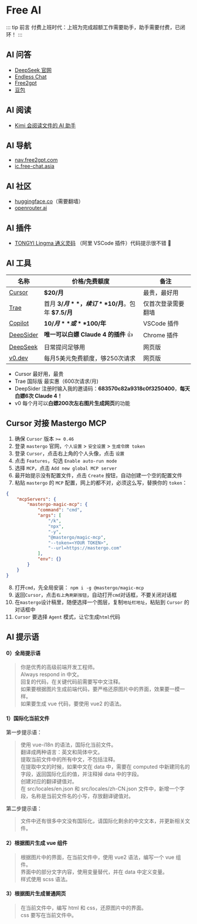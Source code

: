 # Free AI

::: tip 前言
付费上班时代：上班为完成超额工作需要助手，助手需要付费，已闭环！
:::

## AI 问答

- [DeepSeek 官网](https://chat.deepseek.com/)
- [Endless Chat](https://e11.free-chat.asia/)
- [Free2gpt](https://chat1.free2gpt.com/)
- [豆包](https://www.doubao.com/chat)

## AI 阅读

- [Kimi 会阅读文件的 AI 助手](https://kimi.moonshot.cn/)

## AI 导航

- [nav.free2gpt.com](https://nav.free2gpt.com/)
- [ic.free-chat.asia](https://ic.free-chat.asia/)

## AI 社区

- [huggingface.co](https://huggingface.co)（需要翻墙）
- [openrouter.ai](https://openrouter.ai/models)

## AI 插件

- [TONGYI Lingma 通义灵码](https://lingma.aliyun.com/) （阿里 VSCode 插件）代码提示很不错 :tada:

## AI 工具

| 名称                                                                          | 价格/免费额度                                     | 备注               |
| ----------------------------------------------------------------------------- | ------------------------------------------------- | ------------------ |
| [Cursor](https://cursor.com/cn)                                               | **$20/月**                                        | 最贵，最好用       |
| [Trae](https://trae.ai/) <Badge text="国际版" type="warning"/>                | 首月 **$3/月**，续订 **$10/月**。包年 **$7.5/月** | 仅首次登录需要翻墙 |
| [Copilot](https://www.microsoft.com/zh-cn/microsoft-365/copilot/meet-copilot) | **$10/月** 或 **$100/年**                         | VSCode 插件        |
| [DeepSider](https://deepsider.ai/) <Badge text="免费" type="tip"/>            | **唯一可以白嫖 Claude 4 的插件** 👍                    | Chrome 插件        |
| [DeepSeek](https://chat.deepseek.com/) <Badge text="免费" type="tip"/>        | 日常提问足够用                                    | 网页版             |
| [v0.dev](https://v0.dev/) <Badge text="免费" type="tip"/>                     | 每月5美元免费额度，够250次请求                    | 网页版             |

- Cursor 最好用，最贵
- Trae 国际版 最实惠（600次请求/月)
- DeepSider 注册时输入我的邀请码：**683570c82a9318c0f3250400**，**每天白嫖6次 Claude 4！**
- v0 每个月可以**白嫖200次左右图片生成网页**的功能
   
## Cursor 对接 Mastergo MCP

1. 确保 `Cursor` 版本 `>= 0.46`
2. 登录 `mastergo` 官网，`个人设置` > `安全设置` > `生成令牌 token`
3. 登录 `Cursor`，点击右上角的个人头像，点击 `设置`
4. 点击 `Features`，勾选 `Enable auto-run mode`
5. 选择 `MCP`，点击 `Add new global MCP server`
6. 最开始提示没有配置文件，点击 `Create` 按钮，自动创建一个空的配置文件
7. 粘贴 `mastergo` 的 `MCP` 配置，网上的都不对，必须这么写，替换你的 `token`：

```json
{
    "mcpServers": {
        "mastergo-magic-mcp": {
            "command": "cmd",
            "args": [
                "/k",
                "npx",
                "-y",
                "@mastergo/magic-mcp",
                "--token=<YOUR TOKEN>",
                "--url=https://mastergo.com"
            ],
            "env": {}
        }
    }
}
```
8. 打开`cmd`，先全局安装： `npm i -g @mastergo/magic-mcp`
9. 返回`Cursor`，点击`右上角刷新按钮`，自动打开`cmd`对话框，不要关闭对话框
10. 在`mastergo`设计稿里，随便选择一个图层，复制`地址栏地址`，粘贴到 `Cursor` 的对话框中
11. `Cursor` 要选择 `Agent` 模式，让它生成`html`代码

## AI 提示语

#### 0）全局提示语

> 你是优秀的高级前端开发工程师。  
> Always respond in 中文。  
> 回复的代码，在关键代码前需要写中文注释。  
> 如果要根据图片生成前端代码，要严格还原图片中的界面，效果要一模一样。  
> 如果要生成 vue 代码，要使用 vue2 的语法。

#### 1）国际化当前文件

第一步提示语：

> 使用 vue-i18n 的语法，国际化当前文件。  
> 翻译成两种语言：英文和简体中文。  
> 提取当前文件中的所有中文，不包括注释。  
> 在提取中文的时候，如果中文在 data 中，需要在 computed 中新建同名的字段，返回国际化后的值，并注释掉 data 中的字段。  
> 创建对应的翻译键值对。  
> 在 src/locales/en.json 和 src/locales/zh-CN.json 文件中，新增一个字段，名称是当前文件名的小写，存放翻译键值对。

第二步提示语：

> 文件中还有很多中文没有国际化，请国际化剩余的中文文本，并更新相关文件。

#### 2）根据图片生成 vue 组件

> 根据图片中的界面，在当前文件中，使用 vue2 语法，编写一个 vue 组件。  
> 界面中的部分文字内容，使用变量替代，并在 data 中定义变量。  
> 样式使用 scss 语法。

#### 3）根据图片生成普通网页

> 在当前文件中，编写 html 和 css，还原图片中的界面。  
> css 要写在当前文件中。
